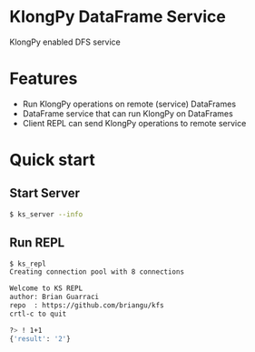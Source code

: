 # KlongPy DataFrame Service 
KlongPy enabled DFS service

# Features

* Run KlongPy operations on remote (service) DataFrames
* DataFrame service that can run KlongPy on DataFrames
* Client REPL can send KlongPy operations to remote service 

# Quick start

## Start Server

```bash
$ ks_server --info
```

## Run REPL

```bash
$ ks_repl
Creating connection pool with 8 connections

Welcome to KS REPL
author: Brian Guarraci
repo  : https://github.com/briangu/kfs
crtl-c to quit

?> ! 1+1
{'result': '2'}
```
